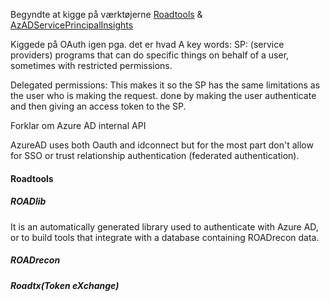 
Begyndte at kigge på værktøjerne [Roadtools](https://github.com/dirkjanm/ROADtools) & [AzADServicePrincipalInsights](https://github.com/JulianHayward/AzADServicePrincipalInsights) 

Kiggede på OAuth igen pga. det er hvad A
key words:
SP: (service providers) programs that can do specific things on behalf of a user, sometimes with restricted permissions.

Delegated permissions: This makes it so the SP has the same limitations as the user who is making the request. done by making the user authenticate and then giving an access token to the SP.

Forklar om Azure AD internal API


AzureAD uses both Oauth and idconnect but for the most part don't allow for SSO or trust relationship authentication (federated authentication).


#### Roadtools

##### ROADlib
It is an automatically generated library used to authenticate with Azure AD, or to build tools that integrate with a database containing ROADrecon data.




##### ROADrecon


##### Roadtx(Token eXchange)


